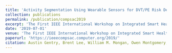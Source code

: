 ```yaml
---
title: 'Activity Segmentation Using Wearable Sensors for DVT/PE Risk Detection'
collection: publications
permalink: /publication/compsac2019
excerpt: 'The First IEEE International Workshop on Integrated Smart Healthcare (WISH 2019) at IEEE COMPSAC', July, 2019'
date: '2019-07-01'
venue: 'The First IEEE International Workshop on Integrated Smart Healthcare (WISH 2019) at IEEE COMPSAC, July, 2019'
paperurl: 'https://ieeecompsac.computer.org/2019/'
citation: Austin Gentry, Brent Lee, William M. Mongan, Owen Montgomery, and Kapil Dandekar. Activity Segmentation Using Wearable Sensors for DVT/PE Risk Detection The First IEEE International Workshop on Integrated Smart Healthcare (WISH 2019) at IEEE COMPSAC, July, 2019.
---
```


